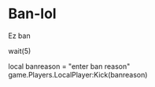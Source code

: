 # Ban-lol
Ez ban

wait(5)

local banreason = "enter ban reason"
game.Players.LocalPlayer:Kick(banreason)

